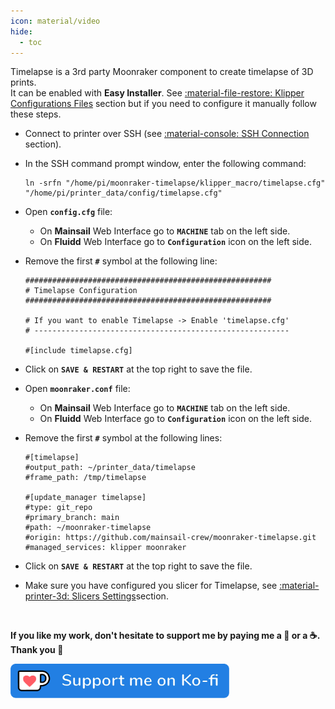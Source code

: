 ```yaml
---
icon: material/video
hide:
  - toc
---
```

Timelapse is a 3rd party Moonraker component to create timelapse of 3D prints.<br />
It can be enabled with **Easy Installer**. See <a href="../klipper-configurations-files">:material-file-restore: Klipper Configurations Files</a> section but if you need to configure it manually follow these steps.

- Connect to printer over SSH (see <a href="../ssh-connection">:material-console: SSH Connection</a> section).

- In the SSH command prompt window, enter the following command:

	``` title="SSH Command Prompt"
	ln -srfn "/home/pi/moonraker-timelapse/klipper_macro/timelapse.cfg" "/home/pi/printer_data/config/timelapse.cfg"
	```

- Open **`config.cfg`** file:

    - On **Mainsail** Web Interface go to **`MACHINE`** tab on the left side.
    - On **Fluidd** Web Interface go to **`Configuration`** icon on the left side.

- Remove the first **`#`** symbol at the following line:

    ``` title="config.cfg" hl_lines="8"
    #######################################################
    # Timelapse Configuration
    #######################################################
    
    # If you want to enable Timelapse -> Enable 'timelapse.cfg'
    # ---------------------------------------------------------
    
    #[include timelapse.cfg]
    ```

- Click on **`SAVE & RESTART`** at the top right to save the file.

- Open **`moonraker.conf`** file:

    - On **Mainsail** Web Interface go to **`MACHINE`** tab on the left side.
    - On **Fluidd** Web Interface go to **`Configuration`** icon on the left side.

- Remove the first **`#`** symbol at the following lines:

    ``` title="moonraker.conf"
    #[timelapse]
    #output_path: ~/printer_data/timelapse
    #frame_path: /tmp/timelapse

    #[update_manager timelapse]
    #type: git_repo
    #primary_branch: main
    #path: ~/moonraker-timelapse
    #origin: https://github.com/mainsail-crew/moonraker-timelapse.git
    #managed_services: klipper moonraker
    ```

- Click on **`SAVE & RESTART`** at the top right to save the file.

- Make sure you have configured you slicer for Timelapse, see <a href="../slicers-settings/#settings-for-timelapse">:material-printer-3d: Slicers Settings</a>section.

<br />

**If you like my work, don't hesitate to support me by paying me a 🍺 or a ☕. Thank you 🙂**

<a href="https://ko-fi.com/guilouz" target="_blank"><img width="350" src="../assets/images/ko-fi.png"></a>
